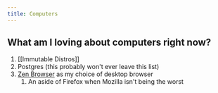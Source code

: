 ```yaml
---
title: Computers
---
```

## What am I loving about computers right now?
1. [[Immutable Distros]]
2. Postgres (this probably won't ever leave this list)
3. [Zen Browser](https://zen-browser.app/) as my choice of desktop browser
	1. An aside of Firefox when Mozilla isn't being the worst